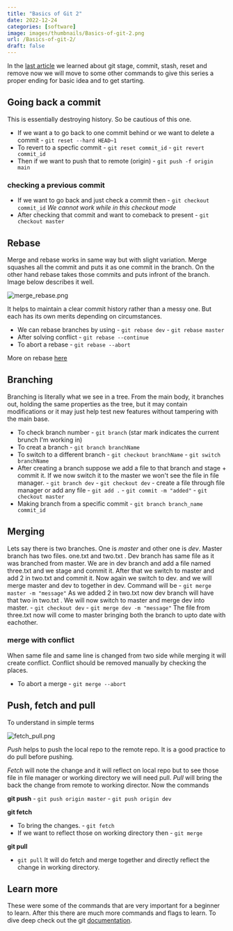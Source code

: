 ```yaml
---
title: "Basics of Git 2"
date: 2022-12-24
categories: [software]
image: images/thumbnails/Basics-of-git-2.png
url: /Basics-of-git-2/
draft: false
---
```


In the [last article](https://bunchofthoughts.me/Basics-of-git-1) we learned about git stage, commit, stash, reset and remove now we will move to some other commands to give this series a proper ending for basic idea and to get starting.

## Going back a commit

This is essentially destroying history. So be cautious of this one.
- If we want a to go back to one commit behind or we want to delete a commit
		- `git reset --hard HEAD~1`
- To revert to a specfic commit
		- `git reset commit_id`
		- `git revert commit_id`
- Then if we want to push that to remote (origin)
		- `git push -f origin main`
### checking a previous commit

- If we want to go back and just check a commit then
		- `git checkout commit_id`
*We cannot work while in this checkout mode*
- After checking that commit and want to comeback to present
		- `git checkout master`

## Rebase

Merge and rebase works in same way but with slight variation. Merge squashes all the commit and puts it as one commit in the branch. On the other hand rebase takes those commits and puts infront of the branch. Image below describes it well.

![merge_rebase.png](/images/merge_rebase.png)

It helps to maintain a clear commit history rather than a messy one. But each has its own merits depending on circumstances.

- We can rebase branches by using
		- `git rebase dev`
		- `git rebase master`
- After solving conflict
		- `git rebase --continue`
- To abort a rebase
		- `git rebase --abort`

More on rebase [here](https://git-scm.com/docs/git-rebase)

## Branching

Branching is literally what we see in a tree. From the main body, it branches out, holding the same properties as the tree, but it may contain modifications or it may just help test new features without tampering with the main base.

- To check branch number
		- `git branch` (star mark indicates the current brunch I'm working in)
- To creat a branch
		- `git branch branchName`
- To switch to a different branch
		- `git checkout branchName`
		- `git switch branchName`
- After creating a branch suppose we add a file to that branch and stage + commit it. If we now switch it to the master we won't see the file in file manager.
		- `git branch dev`
		- `git checkout dev`
		- create a file through file manager or add any file
		- `git add .`
		- `git commit -m "added"`
		- `git checkout master`
-  Making branch from a specific commit
		- `git branch branch_name commit_id`

## Merging

Lets say there is two branches. One is *master* and other one is *dev*. Master branch has two files. one.txt and two.txt . Dev branch has same file as it was branched from master. We are in dev  branch and add a file named three.txt and we stage and commit it. After that we switch to master and add 2 in two.txt and commit it. Now again we switch to dev. and we will merge master and dev to together in dev. Command will be
		- `git merge master -m "message"`
As we added 2 in two.txt now dev branch will have that two in two.txt .
We will now switch to master and merge dev into master.
		- `git checkout dev`
		- `git merge dev -m "message"`
The file from three.txt now will come to master bringing both the branch to upto date with eachother.

### merge with conflict

When same file and same line is changed from two side while merging it will create conflict. Conflict should be removed manually by checking the places.
- To abort a merge
		- `git merge --abort`

## Push, fetch and pull

To understand in simple terms

![fetch_pull.png](/images/fetch_pull.png)

*Push* helps to push the local repo to the remote repo. It is a good practice to do pull before pushing.

*Fetch* will note the change and it will reflect on local repo but to see those file in file manager or working directory we will need pull. *Pull* will bring the back the change from remote to working director.
Now the commands

**git push**
		- `git push origin master`
		- `git push origin dev`

**git fetch**
- To bring the changes.
		- `git fetch`
- If we want to reflect those on working directory then
		- `git merge`

**git pull**
- `git pull`
It will do fetch and merge together and directly reflect the change in working directory.

## Learn more

These were some of the commands that are very important for a beginner to learn. After this there are much more commands and flags to learn. To dive deep check out the git [documentation](https://git-scm.com/docs/).
